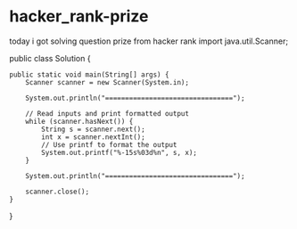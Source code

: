 # hacker_rank-prize
today i got solving question prize from hacker rank
import java.util.Scanner;

public class Solution {

    public static void main(String[] args) {
        Scanner scanner = new Scanner(System.in);

        System.out.println("================================");

        // Read inputs and print formatted output
        while (scanner.hasNext()) {
            String s = scanner.next();
            int x = scanner.nextInt();
            // Use printf to format the output
            System.out.printf("%-15s%03d%n", s, x);
        }

        System.out.println("================================");

        scanner.close();
    }
}

